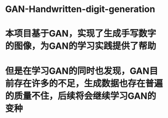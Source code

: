 ﻿# GAN-Handwritten-digit-generation

# 本项目基于GAN，实现了生成手写数字的图像，为GAN的学习实践提供了帮助

# 但是在学习GAN的同时也发现，GAN目前存在许多的不足，生成数据也存在普遍的质量不住，后续将会继续学习GAN的变种
